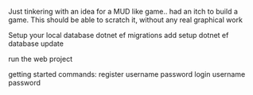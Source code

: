 Just tinkering with an idea for a MUD like game.. had an itch to build a game. This should be able to scratch it, without any real graphical work


Setup your local database
dotnet ef migrations add setup
dotnet ef database update

run the web project

getting started commands:
register username password
login username password

